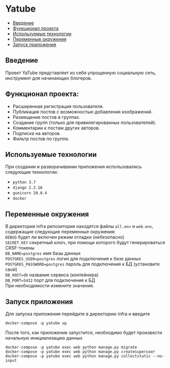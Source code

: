 # Yatube
- [Введение](#введение)
- [Функционал проекта](#функционал-проекта)
- [Используемые технологии](#используемые-технологии)
- [Переменные окружения](#переменные-окружения)
- [Запуск приложения](#запуск-приложения)

## Введение
Проект YaTube представляет из себя упрощенную социальную сеть, инструмент для начинающих блогеров. 

## Функционал проекта:
- Расширенная регистрация пользователя.
- Публикация постов с возможностью добавления изображений.
- Размещение постов в группах.
- Создание групп (только для привилегированных пользователей).
- Комментарии к постам других авторов.
- Подписка на авторов.
- Фильтр постов по группе.

## Используемые технологии
При создании и разворачивании приложения использовались следующие технологии:
- ```python 3.7```
- ```django 2.2.16```
- ```gunicorn 20.0.4```
- ```docker```

## Переменные окружения
В директории infra репозитория находятся файлы ```all.env``` и ```web.env```, содержащие следующие переменные окружения:\
```DEBUG``` будет ли включен режим отладки (небезопасно)\
```SECRET_KEY``` секретный ключ, при помощи которого будут генерироваться CRSF-токены\
```DB_NAME=postgres``` имя базы данных\
```POSTGRES_USER=postgres``` логин для подключения к базе данных\
```POSTGRES_PASSWORD=postgres``` пароль для подключения к БД (установите свой)\
```DB_HOST=db``` название сервиса (контейнера)\
```DB_PORT=5432``` порт для подключения к БД\
При необходимости измените значения.

## Запуск приложения
Для запуска приложения перейдите в директорию infra и введите 
```
docker-compose -p yatube up
```
После того, как приложение запустится, необходимо будет произвести начальную инициализацию данных
```
docker-compose -p yatube exec web python manage.py migrate
docker-compose -p yatube exec web python manage.py createsuperuser
docker-compose -p yatube exec web python manage.py collectstatic --no-input
```

